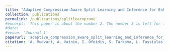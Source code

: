 ```yaml
---
title: "Adaptive Compression-Aware Split Learning and Inference for Enhanced Network Efficiency"
collection: publications
permalink: /publications/splitlearnprune
#excerpt: 'This paper is about the number 2. The number 3 is left for future work.'
#date: 
#venue: 'Journal 1'
paperurl: 'adaptive_compression_aware_split_learning_and_inference_for_enhanced_network_efficiency.pdf'
citation: 'A. Mudvari, A. Vainio, I. Ofeidis, S. Tarkoma, L. Tassiulas, " Adaptive Compression-Aware Split Learning and Inference for Enhanced Network Efficiency", ACM transactions on Internet Technology (2024)'
---
```



